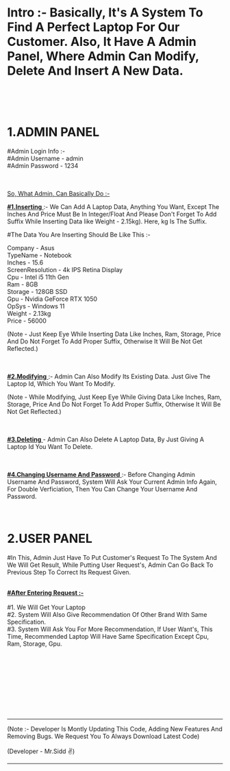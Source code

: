 # Intro :- Basically, It's A System To Find A Perfect Laptop For Our Customer. Also, It Have A Admin Panel, Where Admin Can Modify, Delete  And Insert A New Data. #
<br><br><br>




# 1.ADMIN PANEL #

#Admin Login Info :-<br>
#Admin Username - admin<br>
#Admin Password - 1234<br><br><br>



<ins>So, What Admin, Can Basically Do :-<br> </ins>

<ins>**#1.Inserting** </ins> :- We Can Add A Laptop Data, Anything You Want, Except The Inches And Price Must Be In Integer/Float And Please Don't Forget To Add Suffix While Inserting Data like Weight - 2.15kg). Here, kg Is The Suffix.<br>

#The Data You Are Inserting Should Be Like This :-<br>

Company - Asus<br>
TypeName - Notebook<br>
Inches - 15.6<br>
ScreenResolution - 4k IPS Retina Display<br>
Cpu - Intel i5 11th Gen<br>
Ram - 8GB<br>
Storage - 128GB SSD<br>
Gpu - Nvidia GeForce RTX 1050<br>
OpSys - Windows 11<br>
Weight - 2.13kg<br>
Price - 56000<br>

(Note - Just Keep Eye While Inserting Data Like Inches, Ram, Storage, Price And Do Not Forget To Add Proper Suffix, Otherwise It Will Be Not Get Reflected.)<br><br><br>



<ins>**#2.Modifying** </ins> :- Admin Can Also Modify Its Existing Data. Just Give The Laptop Id, Which You Want To Modify.<br>

(Note - While Modifying, Just Keep Eye While Giving Data Like Inches, Ram, Storage, Price And Do Not Forget To Add Proper Suffix, Otherwise It Will Be Not Get Reflected.)<br><br><br>



<ins>**#3.Deleting** </ins> - Admin Can Also Delete A Laptop Data, By Just Giving A Laptop Id You Want To Delete.<br><br><br>



<ins>**#4.Changing Username And Password** </ins> :- Before Changing Admin Username And Password, System Will Ask Your Current Admin Info Again, For Double Verficiation, Then You Can Change Your Username And Password.<br><br><br>





# 2.USER PANEL #

#In This, Admin Just Have To Put Customer's Request To The System And We Will Get Result, While Putting User Request's, Admin Can Go Back To Previous Step To Correct Its Request Given.<br><br>

<ins>**#After Entering Request :-<br><br>** </ins>
#1. We Will Get Your Laptop<br>
#2. System Will Also Give Recommendation Of Other Brand With Same Specification.<br>
#3. System Will Ask You For More Recommendation, If User Want's, This Time, Recommended Laptop Will Have Same Specification Except Cpu, Ram, Storage, Gpu.<br><br><br><br><br><br><br><br><br><br>




______________________________________________________________________________________________________________________________________
(Note :- Developer Is Montly Updating This Code, Adding New Features And Removing Bugs. We Request You To Always Download Latest Code)<br><br>
(Developer - Mr.Sidd ✌)
______________________________________________________________________________________________________________________________________

